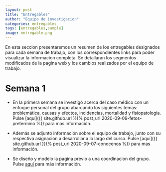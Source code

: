 ```yaml
---
layout: post
title: "Entregables"
author: "Equipo de investigacion"
categories: entregables
tags: [entregables,sample]
image: entregable.png
---
```


En esta seccion presentaremos un resumen de los entregables designados para cada semana de trabajo, con los correspondientes links para poder visualizar la informacion completa. Se detallaran los segmentos modificados de la pagina web y los cambios realizados por el equipo de trabajo.

# Semana 1

* En la primera semana se investigó acerca del caso médico con un enfoque personal del grupo abarcando los siguientes temas: problemática, causas y efectos, incidencias, mortalidad y fisiopatología. Pulse [aquí]({{ site.github.url }}{% post_url 2020-09-09-fetos-pretermino %}) para mas información.

* Además se adjuntó información sobre el equipo de trabajo, junto con su respectiva asignacion a desarrollar a lo largo del curso. Pulse [aquí]({{ site.github.url }}{% post_url 2020-09-07-conocenos %}) para mas información.

* Se diseño y modelo la pagina previo a una coordinacion del grupo. Pulse [aquí](https://github.com/GonzaloUPCH/Grupo13.github.io) para más información.
